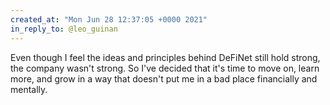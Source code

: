 ```yaml
---
created_at: "Mon Jun 28 12:37:05 +0000 2021"
in_reply_to: @leo_guinan
---
```


Even though I feel the ideas and principles behind DeFiNet still hold strong, the company wasn't strong. So I've decided that it's time to move on, learn more, and grow in a way that doesn't put me in a bad place financially and mentally.